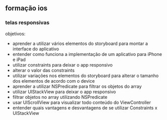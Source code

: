 ## formação ios
### telas responsivas

objetivos:
- aprender a utilizar vários elementos do storyboard para montar a interface do aplicativo
- entender como funciona a implementação de um aplicativo para iPhone e iPad
- utilizar constraints para deixar o app responsivo
- alterar o valor das constraints
- utilizar variações nos elementos do storyboard para alterar o tamanho dos elementos de acordo com o device
- aprender a utilizar NSPredicate para filtrar os objetos do array
- utilizar UIStackView para deixar o app responsivo
- filtrar objetos no array utilizando NSPredicate
- usar UIScrollView para visualizar todo conteúdo do ViewController
 - entender quais vantagens e desvantagens de se utilizar Constraints x UIStackView
